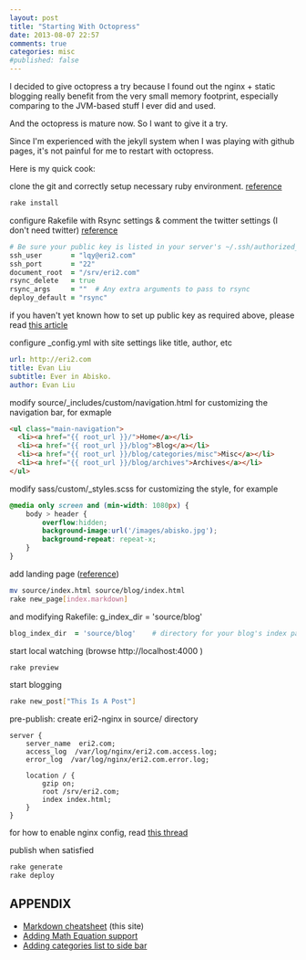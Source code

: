 ```yaml
---
layout: post
title: "Starting With Octopress"
date: 2013-08-07 22:57
comments: true
categories: misc
#published: false
---
```


I decided to give octopress a try because I found out the nginx + static blogging really benefit from the very small memory footprint, especially comparing to the JVM-based stuff I ever did and used.

And the octopress is mature now. So I want to give it a try.

Since I'm experienced with the jekyll system when I was playing with github pages, it's not painful for me to restart with octopress.

Here is my quick cook:

<!-- more -->

clone the git and correctly setup necessary ruby environment. [reference](http://octopress.org/docs/setup/)

``` sh
rake install
```

configure Rakefile with Rsync settings & comment the twitter settings (I don't need twitter) [reference](http://octopress.org/docs/configuring/)

``` ruby Rakefile
# Be sure your public key is listed in your server's ~/.ssh/authorized_keys file
ssh_user       = "lqy@eri2.com"
ssh_port       = "22"
document_root  = "/srv/eri2.com"
rsync_delete   = true
rsync_args     = ""  # Any extra arguments to pass to rsync
deploy_default = "rsync"
```

if you haven't yet known how to set up public key as required above, please read [this article](http://www.eng.cam.ac.uk/help/jpmg/ssh/authorized_keys_howto.html)

configure _config.yml with site settings like title, author, etc

``` yaml _config.yml
url: http://eri2.com
title: Evan Liu
subtitle: Ever in Abisko.
author: Evan Liu
```

modify source/_includes/custom/navigation.html for customizing the navigation bar, for exmaple

``` html
<ul class="main-navigation">
  <li><a href="{{ root_url }}/">Home</a></li>
  <li><a href="{{ root_url }}/blog">Blog</a></li>
  <li><a href="{{ root_url }}/blog/categories/misc">Misc</a></li>
  <li><a href="{{ root_url }}/blog/archives">Archives</a></li>
</ul>
```

modify sass/custom/_styles.scss for customizing the style, for example

``` css
@media only screen and (min-width: 1080px) {
	body > header {
		overflow:hidden;
		background-image:url('/images/abisko.jpg');
		background-repeat: repeat-x;
	}
}
```

add landing page ([reference](http://octopress.org/docs/theme/template/))

``` sh
mv source/index.html source/blog/index.html
rake new_page[index.markdown]
```

and modifying Rakefile: g_index_dir = 'source/blog'

``` ruby Rakefile
blog_index_dir  = 'source/blog'    # directory for your blog's index page (if you put your index in source/blog/index.html, set this to 'source/blog')
```

start local watching (browse http://localhost:4000 )

``` sh
rake preview
```

start blogging

``` sh
rake new_post["This Is A Post"]
```

pre-publish: create eri2-nginx in source/ directory

``` nginx
server {
	server_name  eri2.com;
	access_log  /var/log/nginx/eri2.com.access.log;
	error_log  /var/log/nginx/eri2.com.error.log;

	location / {
		gzip on;
		root /srv/eri2.com;
		index index.html;
	}
}
```

for how to enable nginx config, read [this thread](http://stackoverflow.com/questions/4891344/nginx-how-do-i-add-new-site-server-name-in-nginx)

publish when satisfied

``` sh
rake generate
rake deploy
```

## APPENDIX
* [Markdown cheatsheet]({{root_url}}/page/markdown-cheatsheet.html) (this site)
* [Adding Math Equation support](http://www.idryman.org/blog/2012/03/10/writing-math-equations-on-octopress/)
* [Adding categories list to side bar](http://paz.am/blog/blog/2012/06/25/octopress-category-list-plugin/)
